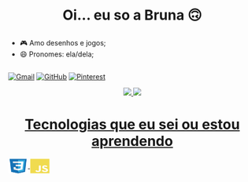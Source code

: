 <h1 style="text-align: center"> Oi... eu so a Bruna 🙃</h1>

##

- 🎮 Amo desenhos e jogos;
- 😄 Pronomes: ela/dela;

##

[![Gmail](https://img.shields.io/badge/Gmail-D14836?style=for-the-badge&logo=gmail&logoColor=white)](https://brunamourabernardi@gmail.com)
[![GitHub](https://img.shields.io/badge/GitHub-100000?style=for-the-badge&logo=github&logoColor=white)](https://github.com/nOpfiNe)
[![Pinterest](https://img.shields.io/badge/Pinterest-%23E60023.svg?&style=for-the-badge&logo=Pinterest&logoColor=white)](https://br.pinterest.com/yourredribbon/)


<div style="text-align: center">
  <a href="https://github.com/nOpfiNe">
  <img height="180em" src="https://github-readme-stats.vercel.app/api?username=nOpfiNe&show_icons=true&theme=radical"/>
  <img height="180em" src="https://github-readme-stats.vercel.app/api/top-langs/?username=nOpfiNe&layout=compact&langs_count=7&theme=radical"/>
</div>
  
  ##
  
  <h1 style="text-align: center">Tecnologias que eu sei ou estou aprendendo </h1>
  
  <div style="display: inline_block ; text-align: center><br>
   <img align="center" alt="HTML" height="30" width="40" src="https://raw.githubusercontent.com/devicons/devicon/master/icons/html5/html5-original.svg">
   <img align="center" alt="CSS" height="30" width="40" src="https://raw.githubusercontent.com/devicons/devicon/master/icons/css3/css3-original.svg">
   <img align="center" alt="Js" height="30" width="40" src="https://raw.githubusercontent.com/devicons/devicon/master/icons/javascript/javascript-plain.svg">
  </div>
